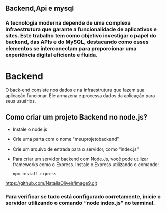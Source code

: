 
## Backend,Api e mysql

### A tecnologia moderna depende de uma complexa infraestrutura que garante a funcionalidade de aplicativos e sites. Este trabalho tem como objetivo investigar o papel do backend, das APIs e do MySQL, destacando como esses elementos se interconectam para proporcionar uma experiência digital eficiente e fluida.


# Backend 

O back-end consiste nos dados e na infraestrutura que fazem sua aplicação funcionar. Ele armazena e processa dados da aplicação para seus usuários.


## Como criar um projeto Backend  no node.js?
- Instale o node.js
- Crie uma parta com o nome "meuprojetobackend"
- Crie um arquivo de entrada para o servidor, como “index.js”
- Para criar um servidor backend com Node.Js, você pode utilizar frameworks como o     Express. Instale o Express utilizando o comando:
    
      npm install express

https://github.com/NataliaOliveir/image9.git




### Para verificar se tudo está configurado corretamente, inicie o servidor utilizando o comando “node index.js” no terminal.


 
 
 
 





